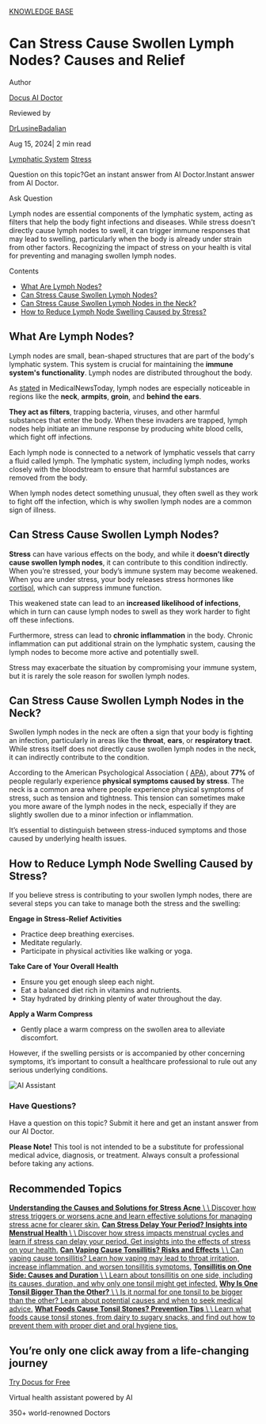 [KNOWLEDGE BASE](https://docus.ai/knowledge-base)

# Can Stress Cause Swollen Lymph Nodes? Causes and Relief

Author

[Docus AI Doctor](https://docus.ai/ai-doctor)

Reviewed by

[DrLusineBadalian](https://docus.ai/author/dr-lusine-badalian)

Aug 15, 2024\| 2 min read

[Lymphatic System](https://docus.ai/tags/lymphatic-system) [Stress](https://docus.ai/tags/stress)

Question on this topic?Get an instant answer from AI Doctor.Instant answer from AI Doctor.

Ask Question

Lymph nodes are essential components of the lymphatic system, acting as filters that help the body fight infections and diseases. While stress doesn't directly cause lymph nodes to swell, it can trigger immune responses that may lead to swelling, particularly when the body is already under strain from other factors. Recognizing the impact of stress on your health is vital for preventing and managing swollen lymph nodes.

Contents

- [What Are Lymph Nodes?](https://docus.ai/knowledge-base/stress-cause-swollen-lymph-nodes#what-are-lymph-nodes)
- [Can Stress Cause Swollen Lymph Nodes?](https://docus.ai/knowledge-base/stress-cause-swollen-lymph-nodes#can-stress-cause-swollen-lymph-nodes)
- [Can Stress Cause Swollen Lymph Nodes in the Neck?](https://docus.ai/knowledge-base/stress-cause-swollen-lymph-nodes#can-stress-cause-swollen-lymph-nodes-in-the-neck)
- [How to Reduce Lymph Node Swelling Caused by Stress?](https://docus.ai/knowledge-base/stress-cause-swollen-lymph-nodes#how-to-reduce-lymph-node-swelling-caused-by-stress)

## What Are Lymph Nodes?

Lymph nodes are small, bean-shaped structures that are part of the body's lymphatic system. This system is crucial for maintaining the **immune system's functionality**. Lymph nodes are distributed throughout the body.

As [stated](https://www.medicalnewstoday.com/articles/lymph-nodes) in MedicalNewsToday, lymph nodes are especially noticeable in regions like the **neck**, **armpits**, **groin**, and **behind the ears**.

**They act as filters**, trapping bacteria, viruses, and other harmful substances that enter the body. When these invaders are trapped, lymph nodes help initiate an immune response by producing white blood cells, which fight off infections.

Each lymph node is connected to a network of lymphatic vessels that carry a fluid called lymph. The lymphatic system, including lymph nodes, works closely with the bloodstream to ensure that harmful substances are removed from the body.

When lymph nodes detect something unusual, they often swell as they work to fight off the infection, which is why swollen lymph nodes are a common sign of illness.

## Can Stress Cause Swollen Lymph Nodes?

**Stress** can have various effects on the body, and while it **doesn’t directly cause swollen lymph nodes**, it can contribute to this condition indirectly. When you’re stressed, your body’s immune system may become weakened. When you are under stress, your body releases stress hormones like [cortisol](https://docus.ai/glossary/biomarkers/cortisol), which can suppress immune function.

This weakened state can lead to an **increased likelihood of infections**, which in turn can cause lymph nodes to swell as they work harder to fight off these infections.

Furthermore, stress can lead to **chronic inflammation** in the body. Chronic inflammation can put additional strain on the lymphatic system, causing the lymph nodes to become more active and potentially swell.

Stress may exacerbate the situation by compromising your immune system, but it is rarely the sole reason for swollen lymph nodes.

## Can Stress Cause Swollen Lymph Nodes in the Neck?

Swollen lymph nodes in the neck are often a sign that your body is fighting an infection, particularly in areas like the **throat**, **ears**, or **respiratory tract**. While stress itself does not directly cause swollen lymph nodes in the neck, it can indirectly contribute to the condition.

According to the American Psychological Association ( [APA](https://www.apa.org/news/press/releases/2007/10/stress)), about **77%** of people regularly experience **physical symptoms caused by stress**. The neck is a common area where people experience physical symptoms of stress, such as tension and tightness. This tension can sometimes make you more aware of the lymph nodes in the neck, especially if they are slightly swollen due to a minor infection or inflammation.

It’s essential to distinguish between stress-induced symptoms and those caused by underlying health issues.

## How to Reduce Lymph Node Swelling Caused by Stress?

If you believe stress is contributing to your swollen lymph nodes, there are several steps you can take to manage both the stress and the swelling:

**Engage in Stress-Relief Activities**

- Practice deep breathing exercises.
- Meditate regularly.
- Participate in physical activities like walking or yoga.

**Take Care of Your Overall Health**

- Ensure you get enough sleep each night.
- Eat a balanced diet rich in vitamins and nutrients.
- Stay hydrated by drinking plenty of water throughout the day.

**Apply a Warm Compress**

- Gently place a warm compress on the swollen area to alleviate discomfort.

However, if the swelling persists or is accompanied by other concerning symptoms, it’s important to consult a healthcare professional to rule out any serious underlying conditions.

![AI Assistant](https://docus.ai/images/small-assistant.png)

### Have Questions?

Have a question on this topic? Submit it here and get an instant answer from our AI Doctor.

**Please Note!** This tool is not intended to be a substitute for professional medical advice, diagnosis, or treatment. Always consult a professional before taking any actions.

## Recommended Topics

[**Understanding the Causes and Solutions for Stress Acne** \\
\\
Discover how stress triggers or worsens acne and learn effective solutions for managing stress acne for clearer skin.](https://docus.ai/knowledge-base/causes-and-solutions-for-stress-acne) [**Can Stress Delay Your Period? Insights into Menstrual Health** \\
\\
Discover how stress impacts menstrual cycles and learn if stress can delay your period. Get insights into the effects of stress on your health.](https://docus.ai/knowledge-base/can-stress-delay-your-period) [**Can Vaping Cause Tonsillitis? Risks and Effects** \\
\\
Can vaping cause tonsillitis? Learn how vaping may lead to throat irritation, increase inflammation, and worsen tonsillitis symptoms.](https://docus.ai/knowledge-base/can-vaping-cause-tonsillitis) [**Tonsillitis on One Side: Causes and Duration** \\
\\
Learn about tonsillitis on one side, including its causes, duration, and why only one tonsil might get infected.](https://docus.ai/knowledge-base/tonsillitis-on-one-side) [**Why Is One Tonsil Bigger Than the Other?** \\
\\
Is it normal for one tonsil to be bigger than the other? Learn about potential causes and when to seek medical advice.](https://docus.ai/knowledge-base/one-tonsil-bigger) [**What Foods Cause Tonsil Stones? Prevention Tips** \\
\\
Learn what foods cause tonsil stones, from dairy to sugary snacks, and find out how to prevent them with proper diet and oral hygiene tips.](https://docus.ai/knowledge-base/what-foods-cause-tonsil-stones)

## You’re only one click away from a life-changing journey

[Try Docus for Free](https://my.docus.ai/auth/signup)

Virtual health assistant powered by AI

350+ world-renowned Doctors